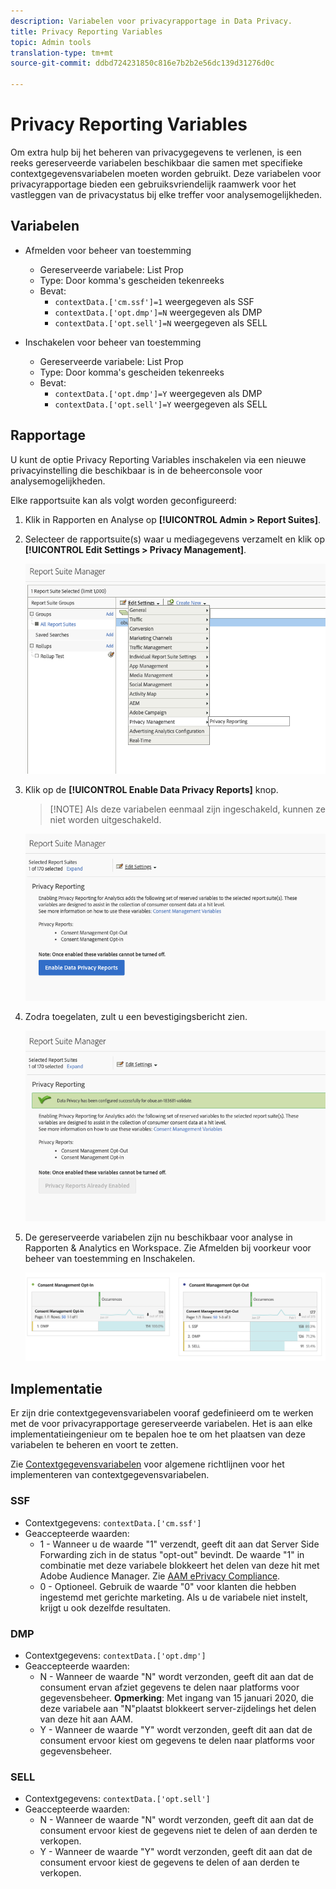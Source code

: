 ```yaml
---
description: Variabelen voor privacyrapportage in Data Privacy.
title: Privacy Reporting Variables
topic: Admin tools
translation-type: tm+mt
source-git-commit: ddbd724231850c816e7b2b2e56dc139d31276d0c

---
```



# Privacy Reporting Variables

Om extra hulp bij het beheren van privacygegevens te verlenen, is een reeks gereserveerde variabelen beschikbaar die samen met specifieke contextgegevensvariabelen moeten worden gebruikt.
Deze variabelen voor privacyrapportage bieden een gebruiksvriendelijk raamwerk voor het vastleggen van de privacystatus bij elke treffer voor analysemogelijkheden.

## Variabelen

* Afmelden voor beheer van toestemming
   * Gereserveerde variabele: List Prop
   * Type: Door komma&#39;s gescheiden tekenreeks
   * Bevat:
      * `contextData.['cm.ssf']=1` weergegeven als SSF
      * `contextData.['opt.dmp']=N` weergegeven als DMP
      * `contextData.['opt.sell']=N` weergegeven als SELL

* Inschakelen voor beheer van toestemming
   * Gereserveerde variabele: List Prop
   * Type: Door komma&#39;s gescheiden tekenreeks
   * Bevat:
      * `contextData.['opt.dmp']=Y` weergegeven als DMP
      * `contextData.['opt.sell']=Y` weergegeven als SELL

## Rapportage

U kunt de optie Privacy Reporting Variables inschakelen via een nieuwe privacyinstelling die beschikbaar is in de beheerconsole voor analysemogelijkheden.

Elke rapportsuite kan als volgt worden geconfigureerd:
1. Klik in Rapporten en Analyse op **[!UICONTROL Admin > Report Suites]**.
1. Selecteer de rapportsuite(s) waar u mediagegevens verzamelt en klik op **[!UICONTROL Edit Settings > Privacy Management]**.

   ![](assets/rsm-privacy-select.png)

1. Klik op de **[!UICONTROL Enable Data Privacy Reports]** knop.

   > [!NOTE] Als deze variabelen eenmaal zijn ingeschakeld, kunnen ze niet worden uitgeschakeld.

   ![](assets/rsm-privacy-enable.png)

1. Zodra toegelaten, zult u een bevestigingsbericht zien.

   ![](assets/rsm-privacy-config.png)

1. De gereserveerde variabelen zijn nu beschikbaar voor analyse in Rapporten &amp; Analytics en Workspace. Zie Afmelden bij voorkeur voor beheer van toestemming en Inschakelen.

   ![](assets/consent-management.png)

## Implementatie

Er zijn drie contextgegevensvariabelen vooraf gedefinieerd om te werken met de voor privacyrapportage gereserveerde variabelen.  Het is aan elke implementatieingenieur om te bepalen hoe te om het plaatsen van deze variabelen te beheren en voort te zetten.

Zie [Contextgegevensvariabelen](https://docs.adobe.com/help/en/analytics/implementation/javascript-implementation/variables-analytics-reporting/context-data-variables.html) voor algemene richtlijnen voor het implementeren van contextgegevensvariabelen.

### SSF

* Contextgegevens: `contextData.['cm.ssf']`
* Geaccepteerde waarden:
   * 1 - Wanneer u de waarde &quot;1&quot; verzendt, geeft dit aan dat Server Side Forwarding zich in de status &quot;opt-out&quot; bevindt. De waarde &quot;1&quot; in combinatie met deze variabele blokkeert het delen van deze hit met Adobe Audience Manager. Zie [AAM ePrivacy Compliance](https://docs.adobe.com/help/en/analytics/integration/audience-analytics/audience-analytics-workflow/ssf-gdpr.html).
   * 0 - Optioneel. Gebruik de waarde &quot;0&quot; voor klanten die hebben ingestemd met gerichte marketing. Als u de variabele niet instelt, krijgt u ook dezelfde resultaten.

### DMP

* Contextgegevens: `contextData.['opt.dmp']`
* Geaccepteerde waarden:
   * N - Wanneer de waarde &quot;N&quot; wordt verzonden, geeft dit aan dat de consument ervan afziet gegevens te delen naar platforms voor gegevensbeheer.  **Opmerking**: Met ingang van 15 januari 2020, die deze variabele aan &quot;N&quot;plaatst blokkeert server-zijdelings het delen van deze hit aan AAM.
   * Y - Wanneer de waarde &quot;Y&quot; wordt verzonden, geeft dit aan dat de consument ervoor kiest om gegevens te delen naar platforms voor gegevensbeheer.

### SELL

* Contextgegevens: `contextData.['opt.sell']`
* Geaccepteerde waarden:
   * N - Wanneer de waarde &quot;N&quot; wordt verzonden, geeft dit aan dat de consument ervoor kiest de gegevens niet te delen of aan derden te verkopen.
   * Y - Wanneer de waarde &quot;Y&quot; wordt verzonden, geeft dit aan dat de consument ervoor kiest de gegevens te delen of aan derden te verkopen.
